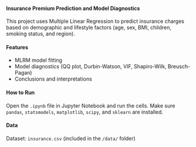 #### Insurance Premium Prediction and Model Diagnostics
This project uses Multiple Linear Regression to predict insurance charges based on demographic and lifestyle factors (age, sex, BMI, children, smoking status, and region).
#### Features
- MLRM model fitting
- Model diagnostics (QQ plot, Durbin-Watson, VIF, Shapiro-Wilk, Breusch-Pagan)
- Conclusions and interpretations
#### How to Run
Open the `.ipynb` file in Jupyter Notebook and run the cells. Make sure `pandas`, `statsmodels`, `matplotlib`, `scipy`, and `sklearn` are installed.
#### Data
Dataset: `insurance.csv` (included in the `/data/` folder)
